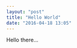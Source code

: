 ```yaml
---
layout: "post"
title: "Hello World"
date: "2016-04-18 13:05"
---
```


Hello there...

<script type="text/p5">
function setup() {
  createCanvas(100, 100);
}

function draw() {
  background(255, 0, 200);
}
</script>
